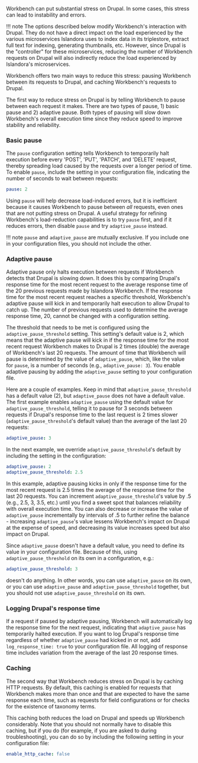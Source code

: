 Workbench can put substantial stress on Drupal. In some cases, this stress can lead to instability and errors.

!!! note
    The options described below modify Workbench's interaction with Drupal. They do not have a direct impact on the load experienced by the various microservices Islandora uses to index data in its triplestore, extract full text for indexing, generating thumbnails, etc. However, since Drupal is the "controller" for these microservices, reducing the number of Workbench requests on Drupal will also indirectly reduce the load experienced by Islandora's microservices. 

Workbench offers two main ways to reduce this stress: pausing Workbench between its requests to Drupal, and caching Workbench's requests to Drupal.

The first way to reduce stress on Drupal is by telling Workbench to pause between each request it makes. There are two types of pause, 1) basic pause and 2) adaptive pause. Both types of pausing will slow down Workbench's overall execution time since they reduce speed to improve stability and reliability.

### Basic pause

The `pause` configuration setting tells Workbench to temporarily halt execution before every 'POST', 'PUT', 'PATCH', and 'DELETE' request, thereby spreading load caused by the requests over a longer period of time. To enable `pause`, include the setting in your configuration file, indicating the number of seconds to wait between requests:

```yaml
pause: 2
```

Using `pause` will help decrease load-induced errors, but it is inefficient because it causes Workbench to pause between *all* requests, even ones that are not putting stress on Drupal. A useful strategy for refining Workbench's load-reduction capabilities is to try `pause` first, and if it reduces errors, then disable `pause` and try `adaptive_pause` instead.

!!! note
    `pause` and `adaptive_pause` are mutually exclusive. If you include one in your configuration files, you should not include the other.

### Adaptive pause

Adaptive pause only halts execution between requests if Workbench detects that Drupal is slowing down. It does this by comparing Drupal's response time for the most recent request to the average response time of the 20 previous requests made by Islandora Workbench. If the response time for the most recent request reaches a specific threshold, Workbench's adaptive pause will kick in and temporarily halt execution to allow Drupal to catch up. The number of previous requests used to determine the average response time, 20, cannot be changed with a configuration setting.

The threshold that needs to be met is configured using the `adaptive_pause_threshold` setting. This setting's default value is 2, which means that the adaptive pause will kick in if the response time for the most recent request Workbench makes to Drupal is 2 times (double) the average of Workbench's last 20 requests. The amount of time that Workbench will pause is determined by the value of `adaptive_pause`, which, like the value for `pause`, is a number of seconds (e.g., `adaptive_pause: 3`). You enable adaptive pausing by adding the `adaptive_pause` setting to your configuration file.

Here are a couple of examples. Keep in mind that `adaptive_pause_threshold` has a default value (2), but `adaptive_pause` does not have a default value. The first example enables `adaptive_pause` using the default value for `adaptive_pause_threshold`, telling it to pause for 3 seconds between requests if Drupal's response time to the last request is 2 times slower (`adaptive_pause_threshold`'s default value) than the average of the last 20 requests:

```yaml
adaptive_pause: 3
```

In the next example, we override `adaptive_pause_threshold`'s default by including the setting in the configuration:

```yaml
adaptive_pause: 2
adaptive_pause_threshold: 2.5 
```

In this example, adaptive pausing kicks in only if the response time for the most recent request is 2.5 times the average of the response time for the last 20 requests. You can increment `adaptive_pause_threshold`'s value by .5 (e.g., 2.5, 3, 3.5, etc.) until you find a sweet spot that balances reliability with overall execution time. You can also decrease or increase the value of `adaptive_pause` incrementally by intervals of .5 to further refine the balance - increasing `adaptive_pause`'s value lessens Workbench's impact on Drupal at the expense of speed, and decreasing its value increases speed but also impact on Drupal.

Since `adaptive_pause` doesn't have a default value, you need to define its value in your configuration file. Because of this, using `adaptive_pause_threshold` on its own in a configuration, e.g.:

```yaml
adaptive_pause_threshold: 3
```

doesn't do anything. In other words, you can use `adaptive_pause` on its own, or you can use `adaptive_pause` and `adaptive_pause_threshold` together, but you should not use `adaptive_pause_threshold` on its own.

### Logging Drupal's response time

If a request if paused by adaptive pausing, Workbench will automatically log the response time for the next request, indicating that `adaptive_pause` has temporarily halted execution. If you want to log Drupal's response time regardless of whether `adaptive_pause` had kicked in or not, add `log_response_time: true` to your configuration file. All logging of response time includes variation from the average of the last 20 response times.

### Caching

The second way that Workbench reduces stress on Drupal is by caching HTTP requests. By default, this caching is enabled for requests that Workbench makes more than once and that are expected to have the same response each time, such as requests for field configurations or for checks for the existence of taxonomy terms.

This caching both reduces the load on Drupal and speeds up Workbench considerably. Note that you should not normally have to disable this caching, but if you do (for example, if you are asked to during troubleshooting), you can do so by including the following setting in your configuration file:

```yaml
enable_http_cache: false
```
